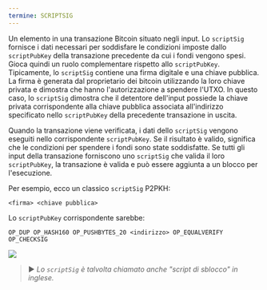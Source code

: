 ```yaml
---
termine: SCRIPTSIG
---
```


Un elemento in una transazione Bitcoin situato negli input. Lo `scriptSig` fornisce i dati necessari per soddisfare le condizioni imposte dallo `scriptPubKey` della transazione precedente da cui i fondi vengono spesi. Gioca quindi un ruolo complementare rispetto allo `scriptPubKey`. Tipicamente, lo `scriptSig` contiene una firma digitale e una chiave pubblica. La firma è generata dal proprietario dei bitcoin utilizzando la loro chiave privata e dimostra che hanno l'autorizzazione a spendere l'UTXO. In questo caso, lo `scriptSig` dimostra che il detentore dell'input possiede la chiave privata corrispondente alla chiave pubblica associata all'indirizzo specificato nello `scriptPubKey` della precedente transazione in uscita.

Quando la transazione viene verificata, i dati dello `scriptSig` vengono eseguiti nello corrispondente `scriptPubKey`. Se il risultato è valido, significa che le condizioni per spendere i fondi sono state soddisfatte. Se tutti gli input della transazione forniscono uno `scriptSig` che valida il loro `scriptPubKey`, la transazione è valida e può essere aggiunta a un blocco per l'esecuzione.

Per esempio, ecco un classico `scriptSig` P2PKH:

```text
<firma> <chiave pubblica>
```

Lo `scriptPubKey` corrispondente sarebbe:

```text
OP_DUP OP_HASH160 OP_PUSHBYTES_20 <indirizzo> OP_EQUALVERIFY OP_CHECKSIG
```

![](../../dictionnaire/assets/35.png)

> ► *Lo `scriptSig` è talvolta chiamato anche "script di sblocco" in inglese.*